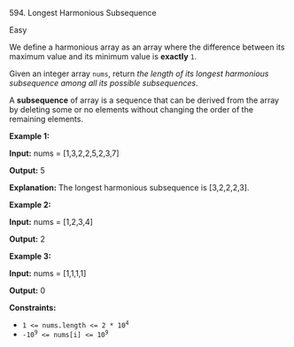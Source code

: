 ﻿594\. Longest Harmonious Subsequence

Easy

We define a harmonious array as an array where the difference between its maximum value and its minimum value is **exactly** `1`.

Given an integer array `nums`, return _the length of its longest harmonious subsequence among all its possible subsequences_.

A **subsequence** of array is a sequence that can be derived from the array by deleting some or no elements without changing the order of the remaining elements.

**Example 1:**

**Input:** nums = [1,3,2,2,5,2,3,7]

**Output:** 5

**Explanation:** The longest harmonious subsequence is [3,2,2,2,3]. 

**Example 2:**

**Input:** nums = [1,2,3,4]

**Output:** 2 

**Example 3:**

**Input:** nums = [1,1,1,1]

**Output:** 0 

**Constraints:**

*   <code>1 <= nums.length <= 2 * 10<sup>4</sup></code>
*   <code>-10<sup>9</sup> <= nums[i] <= 10<sup>9</sup></code>